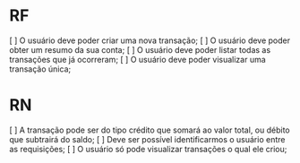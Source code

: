 # RF

[ ] O usuário deve poder criar uma nova transação;
[ ] O usuário deve poder obter um resumo da sua conta;
[ ] O usuário deve poder listar todas as transações que já ocorreram;
[ ] O usuário deve poder visualizar uma transação única;

# RN

[ ] A transação pode ser do tipo crédito que somará ao valor total, ou débito que subtrairá do saldo;
[ ] Deve ser possível identificarmos o usuário entre as requisições;
[ ] O usuário só pode visualizar transações o qual ele criou;